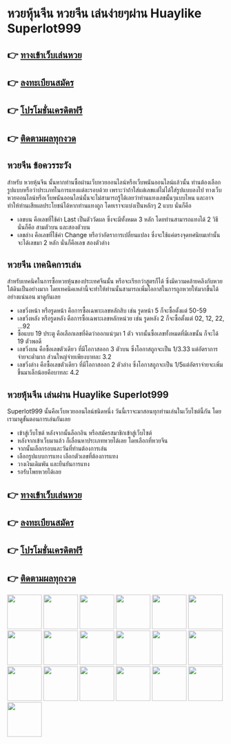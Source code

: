 # หวยหุ้นจีน หวยจีน เล่นง่ายๆผ่าน Huaylike Superlot999 

## 👉 [ทางเข้าเว็บเล่นหวย](https://bit.ly/3Dsi7ch)
## 👉 [ลงทะเบียนสมัคร](https://bit.ly/3Dsi7ch)
## 👉 [โปรโมชั่นเครดิตฟรี](https://bit.ly/3Dsi7ch)
## 👉 [ติดตามผลทุกงวด](https://bit.ly/3Dsi7ch)

## หวยจีน ข้อควรระวัง
สำหรับ หวยหุ้นจีน นั้นหากท่านซื้อผ่านเว็บหวยออนไลน์หรือเว็บพนันออนไลน์แล้วนั้น ท่านต้องเลือกรูปแบบหรือว่าประเภทในการแทงแต่ละรอบด้วย เพราะว่าถ้าใส่แต่เลขแต่ไม่ได้ใส่รูปแบบลงไป ทางเว็บหวยออนไลน์หรือเว็บพนันออนไลน์นั้นจะไม่สามารถรู้ได้เลยว่าท่านแทงเลขนั้นๆแบบไหน และอาจทำให้ท่านเสียผลประโยชน์ได้หากท่านแทงถูก โดยเราจะแบ่งเป็นหลักๆ 2 แบบ นั่นก็คือ
- เลขบน คือเลขที่ใช้ค่า Last เป็นตัววัดผล ซึ่งจะมีทั้งหมด 3 หลัก โดยท่านสามารถแทงได้ 2 วิธี นั่นก็คือ สามตัวบน และสองตัวบน
- เลขล่าง คือเลขที่ใช้ค่า Change หรือว่าอัตราการเปลี่ยนแปลง ซึ่งจะใช้แค่ตรงจุดทศนิยมเท่านั้น จะได้เลขมา 2 หลัก นั่นก็คือเลข สองตัวล่าง

## หวยจีน เทคนิคการเล่น
สำหรับเทคนิคในการซื้อหวยหุ้นของประเทศจีนนั้น หรือจะเรียกว่าสูตรก็ได้ ซึ่งมีความคล้ายคลึงกับหวยใต้ดินเป็นอย่างมาก โดยเทคนิคเหล่านี้จะทำให้ท่านนั้นสามารถเพิ่มโอกาสในการถูกหวยให้มากขึ้นได้อย่างแน่นอน มาดูกันเลย
- เลขวิ่งหน้า หรือรูดหน้า คือการซื้อเฉพาะเลขหลักสิบ เช่น รูดหน้า 5 ก็จะซื้อตั้งแต่ 50-59 
- เลขวิ่งหลัง หรือรูดหลัง คือการซื้อเฉพาะเลขหลักหน่วย เช่น รูดหลัง 2 ก็จะซื้อตั้งแต่ 02, 12, 22, ...92 
- ซื้อแบบ 19 ประตู คือเลือกเลขที่คิดว่าออกแน่ๆมา 1 ตัว จากนั้นซื้อเลขทั้งหมดที่มีเลขนั้น ก็จะได้ 19 ตัวพอดี
- เลขวิ่งบน คือซื้อเลขตัวเดียว ที่มีโอกาสออก 3 ตัวบน ซึ่งโอกาสถูกจะเป็น 1/3.33 แต่อัตราการจ่ายจะต่ำมาก ส่วนใหญ่จ่ายเพียงบาทละ 3.2 
- เลขวิ่งล่าง คือซื้อเลขตัวเดียว ที่มีโอกาสออก 2 ตัวล่าง ซึ่งโอกาสถูกจะเป็น 1/5แต่อัตราจ่ายจะเพิ่มขึ้นมาเล็กน้อยคือบาทละ 4.2

## หวยหุ้นจีน เล่นผ่าน Huaylike Superlot999
Superlot999 นั้นคือเว็บหวยออนไลน์ชนิดหนึ่ง วันนี้เราจะมาสอนทุกท่านเล่นในเว็บไซต์นี้กัน โดยเรามาดูขั้นตอนการเล่นกันเลย
- เข้าสู่เว็บไซต์ หลังจากนั้นล็อกอิน หรือสมัครสมาชิกเข้าสู่เว็บไซต์
- หลังจากเข้าเว็บมาแล้ว ก็เลื่อนหาประเภทหวยได้เลย โดยเลือกที่หวยจีน
- จากนั้นเลือกรอบและวันที่ท่านต้องการเล่น 
- เลือกรูปแบบการแทง เลือกตัวเลขที่ต้องการแทง
- วางเงินเดิมพัน และยืนยันการแทง
- รอรับโพยหวยได้เลย

## 👉 [ทางเข้าเว็บเล่นหวย](https://bit.ly/3Dsi7ch)
## 👉 [ลงทะเบียนสมัคร](https://bit.ly/3Dsi7ch)
## 👉 [โปรโมชั่นเครดิตฟรี](https://bit.ly/3Dsi7ch)
## 👉 [ติดตามผลทุกงวด](https://bit.ly/3Dsi7ch)

[<img src="https://www.huaylikecoin.com/_next/image?url=%2FimageAgent%2Fbanks%2Fimg-bank-01.png&w=256&q=50" width="80"/>](https://bit.ly/3Dsi7ch)
[<img src="https://www.huaylikecoin.com/_next/image?url=%2FimageAgent%2Fbanks%2Fimg-bank-02.png&w=256&q=50" width="80"/>](https://bit.ly/3Dsi7ch)
[<img src="https://www.huaylikecoin.com/_next/image?url=%2FimageAgent%2Fbanks%2Fimg-bank-03.png&w=256&q=50" width="80"/>](https://bit.ly/3Dsi7ch)
[<img src="https://www.huaylikecoin.com/_next/image?url=%2FimageAgent%2Fbanks%2Fimg-bank-04.png&w=256&q=50" width="80"/>](https://bit.ly/3Dsi7ch)
[<img src="https://www.huaylikecoin.com/_next/image?url=%2FimageAgent%2Fbanks%2Fimg-bank-05.png&w=256&q=50" width="80"/>](https://bit.ly/3Dsi7ch)
[<img src="https://www.huaylikecoin.com/_next/image?url=%2FimageAgent%2Fbanks%2Fimg-bank-06.png&w=256&q=50" width="80"/>](https://bit.ly/3Dsi7ch)
[<img src="https://www.huaylikecoin.com/_next/image?url=%2FimageAgent%2Fbanks%2Fimg-bank-07.png&w=256&q=50" width="80"/>](https://bit.ly/3Dsi7ch)
[<img src="https://www.huaylikecoin.com/_next/image?url=%2FimageAgent%2Fbanks%2Fimg-bank-08.png&w=256&q=50" width="80"/>](https://bit.ly/3Dsi7ch)
[<img src="https://www.huaylikecoin.com/_next/image?url=%2FimageAgent%2Fbanks%2Fimg-bank-09.png&w=256&q=50" width="80"/>](https://bit.ly/3Dsi7ch)
[<img src="https://www.huaylikecoin.com/_next/image?url=%2FimageAgent%2Fbanks%2Fimg-bank-10.png&w=256&q=50" width="80"/>](https://bit.ly/3Dsi7ch)
[<img src="https://www.huaylikecoin.com/_next/image?url=%2FimageAgent%2Fbanks%2Fimg-bank-11.png&w=256&q=50" width="80"/>](https://bit.ly/3Dsi7ch)
[<img src="https://www.huaylikecoin.com/_next/image?url=%2FimageAgent%2Fbanks%2Fimg-bank-12.png&w=256&q=50" width="80"/>](https://bit.ly/3Dsi7ch)
[<img src="https://www.huaylikecoin.com/_next/image?url=%2FimageAgent%2Fbanks%2Fimg-bank-13.png&w=256&q=50" width="80"/>](https://bit.ly/3Dsi7ch)
[<img src="https://www.huaylikecoin.com/_next/image?url=%2FimageAgent%2Fbanks%2Fimg-bank-14.png&w=256&q=50" width="80"/>](https://bit.ly/3Dsi7ch)
[<img src="https://www.huaylikecoin.com/_next/image?url=%2FimageAgent%2Fbanks%2Fimg-bank-15.png&w=256&q=50" width="80"/>](https://bit.ly/3Dsi7ch)
[<img src="https://www.huaylikecoin.com/_next/image?url=%2FimageAgent%2Fbanks%2Fimg-bank-16.png&w=256&q=50" width="80"/>](https://bit.ly/3Dsi7ch)
[<img src="https://www.huaylikecoin.com/_next/image?url=%2FimageAgent%2Fbanks%2Fimg-bank-17.png&w=256&q=50" width="80"/>](https://bit.ly/3Dsi7ch)
[<img src="https://www.huaylikecoin.com/_next/image?url=%2FimageAgent%2Fbanks%2Fimg-bank-18.png&w=256&q=50" width="80"/>](https://bit.ly/3Dsi7ch)
[<img src="https://www.huaylikecoin.com/_next/image?url=%2FimageAgent%2Fbanks%2Fimg-bank-19.png&w=256&q=50" width="80"/>](https://bit.ly/3Dsi7ch)
